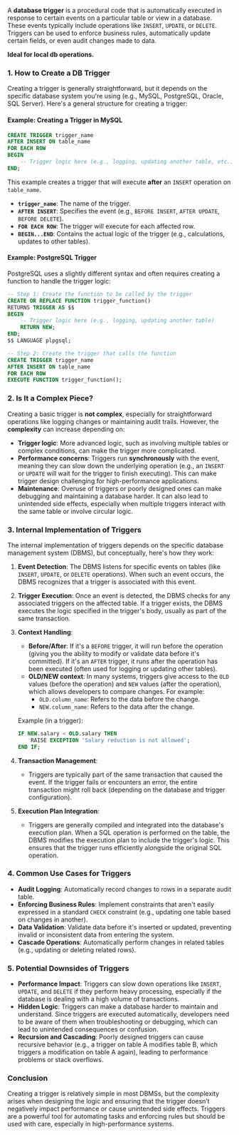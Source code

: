A **database trigger** is a procedural code that is automatically executed in response to certain events on a particular table or view in a database. These events typically include operations like `INSERT`, `UPDATE`, or `DELETE`. Triggers can be used to enforce business rules, automatically update certain fields, or even audit changes made to data.

**Ideal for local db operations.**

### 1. **How to Create a DB Trigger**

Creating a trigger is generally straightforward, but it depends on the specific database system you're using (e.g., MySQL, PostgreSQL, Oracle, SQL Server). Here's a general structure for creating a trigger:

#### Example: **Creating a Trigger in MySQL**

```sql
CREATE TRIGGER trigger_name
AFTER INSERT ON table_name
FOR EACH ROW
BEGIN
    -- Trigger logic here (e.g., logging, updating another table, etc.)
END;
```

This example creates a trigger that will execute **after** an `INSERT` operation on `table_name`.

- **`trigger_name`**: The name of the trigger.
- **`AFTER INSERT`**: Specifies the event (e.g., `BEFORE INSERT`, `AFTER UPDATE`, `BEFORE DELETE`).
- **`FOR EACH ROW`**: The trigger will execute for each affected row.
- **`BEGIN...END`**: Contains the actual logic of the trigger (e.g., calculations, updates to other tables).

#### Example: **PostgreSQL Trigger**

PostgreSQL uses a slightly different syntax and often requires creating a function to handle the trigger logic:

```sql
-- Step 1: Create the function to be called by the trigger
CREATE OR REPLACE FUNCTION trigger_function()
RETURNS TRIGGER AS $$
BEGIN
    -- Trigger logic here (e.g., logging, updating another table)
    RETURN NEW;
END;
$$ LANGUAGE plpgsql;

-- Step 2: Create the trigger that calls the function
CREATE TRIGGER trigger_name
AFTER INSERT ON table_name
FOR EACH ROW
EXECUTE FUNCTION trigger_function();
```

### 2. **Is It a Complex Piece?**

Creating a basic trigger is **not complex**, especially for straightforward operations like logging changes or maintaining audit trails. However, the **complexity** can increase depending on:

- **Trigger logic**: More advanced logic, such as involving multiple tables or complex conditions, can make the trigger more complicated.
- **Performance concerns**: Triggers run **synchronously** with the event, meaning they can slow down the underlying operation (e.g., an `INSERT` or `UPDATE` will wait for the trigger to finish executing). This can make trigger design challenging for high-performance applications.
- **Maintenance**: Overuse of triggers or poorly designed ones can make debugging and maintaining a database harder. It can also lead to unintended side effects, especially when multiple triggers interact with the same table or involve circular logic.

### 3. **Internal Implementation of Triggers**

The internal implementation of triggers depends on the specific database management system (DBMS), but conceptually, here's how they work:

1. **Event Detection**: The DBMS listens for specific events on tables (like `INSERT`, `UPDATE`, or `DELETE` operations). When such an event occurs, the DBMS recognizes that a trigger is associated with this event.

2. **Trigger Execution**: Once an event is detected, the DBMS checks for any associated triggers on the affected table. If a trigger exists, the DBMS executes the logic specified in the trigger's body, usually as part of the same transaction.

3. **Context Handling**:
   - **Before/After**: If it's a `BEFORE` trigger, it will run before the operation (giving you the ability to modify or validate data before it's committed). If it's an `AFTER` trigger, it runs after the operation has been executed (often used for logging or updating other tables).
   - **OLD/NEW context**: In many systems, triggers give access to the `OLD` values (before the operation) and `NEW` values (after the operation), which allows developers to compare changes. For example:
     - `OLD.column_name`: Refers to the data before the change.
     - `NEW.column_name`: Refers to the data after the change.
  
   Example (in a trigger):
   ```sql
   IF NEW.salary < OLD.salary THEN
       RAISE EXCEPTION 'Salary reduction is not allowed';
   END IF;
   ```

4. **Transaction Management**:
   - Triggers are typically part of the same transaction that caused the event. If the trigger fails or encounters an error, the entire transaction might roll back (depending on the database and trigger configuration).

5. **Execution Plan Integration**:
   - Triggers are generally compiled and integrated into the database's execution plan. When a SQL operation is performed on the table, the DBMS modifies the execution plan to include the trigger's logic. This ensures that the trigger runs efficiently alongside the original SQL operation.

### 4. **Common Use Cases for Triggers**

- **Audit Logging**: Automatically record changes to rows in a separate audit table.
- **Enforcing Business Rules**: Implement constraints that aren't easily expressed in a standard `CHECK` constraint (e.g., updating one table based on changes in another).
- **Data Validation**: Validate data before it's inserted or updated, preventing invalid or inconsistent data from entering the system.
- **Cascade Operations**: Automatically perform changes in related tables (e.g., updating or deleting related rows).
  
### 5. **Potential Downsides of Triggers**

- **Performance Impact**: Triggers can slow down operations like `INSERT`, `UPDATE`, and `DELETE` if they perform heavy processing, especially if the database is dealing with a high volume of transactions.
- **Hidden Logic**: Triggers can make a database harder to maintain and understand. Since triggers are executed automatically, developers need to be aware of them when troubleshooting or debugging, which can lead to unintended consequences or confusion.
- **Recursion and Cascading**: Poorly designed triggers can cause recursive behavior (e.g., a trigger on table A modifies table B, which triggers a modification on table A again), leading to performance problems or stack overflows.

### Conclusion

Creating a trigger is relatively simple in most DBMSs, but the complexity arises when designing the logic and ensuring that the trigger doesn’t negatively impact performance or cause unintended side effects. Triggers are a powerful tool for automating tasks and enforcing rules but should be used with care, especially in high-performance systems.
